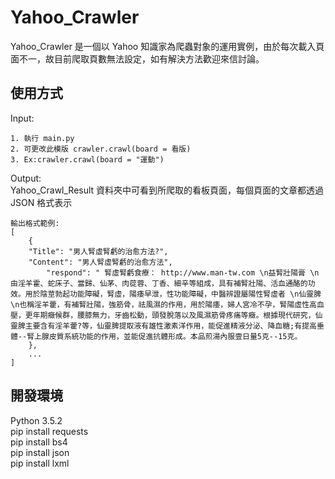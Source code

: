 # Yahoo_Crawler
Yahoo_Crawler 是一個以 Yahoo 知識家為爬蟲對象的運用實例，由於每次載入頁面不一，故目前爬取頁數無法設定，如有解決方法歡迎來信討論。

## 使用方式
Input:</br>
```
1. 執行 main.py
2. 可更改此模版 crawler.crawl(board = 看版)
3. Ex:crawler.crawl(board = "運動")
```
Output:</br>
Yahoo_Crawl_Result 資料夾中可看到所爬取的看板頁面，每個頁面的文章都透過 JSON 格式表示
```
輸出格式範例:
[
    {
	"Title": "男人腎虛腎虧的治愈方法?",
	"Content": "男人腎虛腎虧的治愈方法",
        "respond": " 腎虛腎虧食療： http://www.man-tw.com \n益腎壯陽膏 \n由淫羊霍、蛇床子、當歸、仙茅、肉蓯蓉、丁香、細辛等組成，具有補腎壯陽、活血通酪的功效。用於陰莖勃起功能障礙，腎虛，陽痿早泄，性功能障礙，中醫辨證屬陽性腎虛者 \n仙靈脾 \n也稱淫羊藿，有補腎壯陽，強筋骨，祛風濕的作用，用於陽痿，婦人宮冷不孕，腎陽虛性高血壓，更年期癥候群，腰膝無力，牙齒松動，頭發脫落以及風濕筋骨疼痛等癥。根據現代研究，仙靈脾主要含有淫羊藿?等，仙靈脾提取液有雄性激素洋作用，能促進精液分泌、降血糖;有提高垂體--腎上腺皮質系統功能的作用，並能促進抗體形成。本品煎湯內服壹日量5克--15克。
    },
	...
]
```

## 開發環境
Python 3.5.2</br>
pip install requests</br>
pip install bs4</br>
pip install json</br>
pip install lxml</br>


